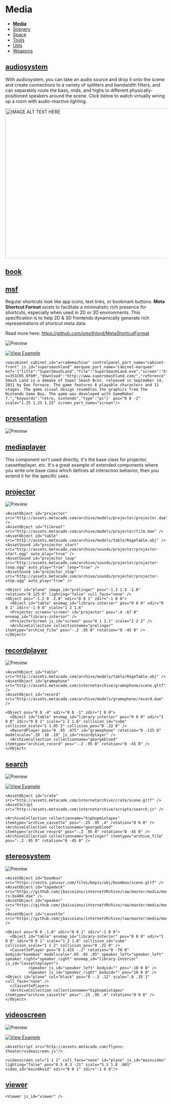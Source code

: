 # Media

- [**Media**](https://github.com/madjin/janus-custom-components/blob/master/media/index.md)
- [Scenery](https://github.com/madjin/janus-custom-components/blob/master/scenery/index.md)
- [Space](https://github.com/madjin/janus-custom-components/blob/master/space/index.md)
- [Tools](https://github.com/madjin/janus-custom-components/blob/master/tools/index.md)
- [Utils](https://github.com/madjin/janus-custom-components/blob/master/utils/index.md)
- [Weapons](https://github.com/madjin/janus-custom-components/blob/master/weapons/index.md)

## [audiosystem](https://github.com/madjin/janus-custom-components/blob/master/media/audiosystem/audiosystem.js)

With audiosystem, you can take an audio source and drop it onto the scene and create connections to a variety of splitters and bandwidth filters, and can separately route the bass, mids, and highs to different physically-positioned speakers around the scene. Click below to watch virtually wiring up a room with audio-reactive lighting.

<a href="http://www.youtube.com/watch?feature=player_embedded&v=2zDDcD0Xwpk" target="_blank"><img src="http://img.youtube.com/vi/2zDDcD0Xwpk/0.jpg" alt="IMAGE ALT TEXT HERE" width="846" height="468" /></a>


## [book](https://github.com/madjin/janus-custom-components/blob/master/media/book/book.js)


## [msf](https://github.com/madjin/janus-custom-components/blob/master/media/msf/aarcade.js)

Regular shortcuts look like app icons, text links, or bookmark buttons. **Meta Shortcut Format** exists to facilitate a minimalistic rich presence for shortcuts, especially when used in 2D or 3D environments. This specification is to help 2D & 3D frontends dynamically generate rich representations of shortcut meta data.

Read more here: <https://github.com/smsithlord/MetaShortcutFormat>

![Preview](https://i.imgur.com/28iXQJs.jpg)

[![View Example](https://i.imgur.com/hPC9Ati.jpg)](https://vesta.janusvr.com/bai/anarchy-arcade-test)

```
<aacabinet cabinet_id="arcademachine" controlpanel_part_name="cabinet-front" js_id="supersmashland" marquee_part_name="cabinet-marquee" msf='{"title":"SuperSmashLand","file":"SuperSmashLand.exe","screen":"http://www.supersmashland.com/imgs/screenshot1.png","marquee":"https://i.ytimg.com/vi/KVROb_FPZCc/maxresdefault.jpg","preview":"https://www.youtube.com/watch?v=351CO5_8fbM","download":"http://www.supersmashland.com/","reference":"http://en.wikipedia.org/wiki/Super_Smash_Land","description":"Super Smash Land is a demake of Super Smash Bros. released in September 14, 2011 by Dan Fornace. The game features 6 playable characters and 11 stages. The game visual design resembles the graphics from the Nintendo Game Boy. The game was developed with GameMaker 7.","keywords":"retro, nintendo","type":"pc"}' pos="0 0 -2" scale="1.25 1.25 1.25" screen_part_name="screen"/>
```

## [presentation](https://github.com/madjin/janus-custom-components/blob/master/media/presentation/presentation.js)

![Preview](https://i.imgur.com/s55HNSs.jpg)

## [mediaplayer](https://github.com/madjin/janus-custom-components/blob/master/media/mediaplayer/mediaplayer.js)

This component isn't used directly, it's the base class for projector, cassetteplayer, etc. It's a great example of extended components where you write one base class which defines all interaction behavior, then you extend it for the specific uses.


## [projector](https://github.com/madjin/janus-custom-components/blob/master/media/projector/projector.js)

![Preview](https://i.imgur.com/OrXxiFs.jpg)

```
<AssetObject id="projector" src="http://assets.metacade.com/archive/models/projector/projector.dae" />
<AssetObject id="filmreel" src="http://assets.metacade.com/archive/models/projector/film.dae" />
<AssetObject id="table" src="http://assets.metacade.com/archive/models/table/RageTable.obj" />
<AssetSound id="projector_start" src="http://assets.metacade.com/archive/sounds/projector/projector-start.ogg" auto_play="true" />
<AssetSound id="projector_loop" src="http://assets.metacade.com/archive/sounds/projector/projector-loop.ogg" auto_play="true" loop="true" />
<AssetSound id="projector_stop" src="http://assets.metacade.com/archive/sounds/projector/projector-stop.ogg" auto_play="true" />

<Object id="plane" image_id="prelinger" pos="-1.3 1.5 -1.8" rotation="0 125 0" lighting="false" cull_face="none" />
<Object pos="-1.2 0 -2.8" xdir="0 0 1" zdir="-1 0 0">
  <Object id="table" envmap_id="library-interior" pos="0 0 0" xdir="0 0 1" zdir="-1 0 0" scale="1 2 1.6"
  <Projector screen="screen" id="projector" pos=".4 .67 0" envmap_id="library-interior" />
  <ProjectorScreen js_id="screen" pos="0 1 2.1" scale="2 2 2" />
  <ArchiveCollection collectionname="prelinger" itemtype="archive_film" pos="-.2 .95 0" rotation="0 -45 0" />
</Object>
```

## [recordplayer](https://github.com/madjin/janus-custom-components/blob/master/media/recordplayer/recordplayer.js)

![Preview](https://i.imgur.com/JSuAJRd.jpg)

```
<AssetObject id="table" src="http://assets.metacade.com/archive/models/table/RageTable.obj" />
<AssetObject id="gramophone" src="http://assets.metacade.com/internetarchive/gramophone/scene.gltf" />
<AssetObject id="record" src="http://assets.metacade.com/archive/models/gramophone/record.dae" />

<Object pos="0 0 -4" xdir="0 0 -1" zdir="1 0 0">
  <Object id="table" envmap_id="library-interior" pos="0 0 0" xdir="1 0 0" zdir="0 0 1" scale="1 2 1.6" collision_id="cube" collision_scale="1 1.05 2" collision_pos="0 .22 0" />
  <RecordPlayer pos="0 .95 .475" id="gramophone" rotation="0 -135 0" modelscale=".18 .18 .18" js_id="recordplayer" />
  <ArchiveCollection collectionname="georgeblood" itemtype="archive_record" pos="-.2 .95 0" rotation="0 -45 0" />
</Object>
```

## [search](https://github.com/madjin/janus-custom-components/blob/master/media/search/search.js)

![Preview](https://i.imgur.com/nv8EUM9.jpg)

[![View Example](https://i.imgur.com/hPC9Ati.jpg)](http://assets.metacade.com/internetarchive/)

```
<AssetObject id="crate" src="http://assets.metacade.com/internetarchive/crate/scene.gltf" />
<AssetScript src="http://assets.metacade.com/internetarchive/scripts/search.js" />

<ArchiveCollection collectionname="hiphopmixtapes" itemtype="archive_cassette" pos="-.25 .95 .4" rotation="0 0 0" />
<ArchiveCollection collectionname="georgeblood" itemtype="archive_record" pos="-.2 .95 0" rotation="0 -45 0" />
<ArchiveCollection collectionname="prelinger" itemtype="archive_film" pos="-.2 .95 0" rotation="0 -45 0" />
```

## [stereosystem](https://github.com/madjin/janus-custom-components/blob/master/media/stereosystem/stereosystem.js)

![Preview](https://i.imgur.com/wIPmZUQ.jpg)

```
<AssetObject id="boombox" src="https://vesta.janusvr.com/files/bepis/obj/boombox/scene.gltf" />
<AssetObject id="tapedeck" src="https://github.com/jbaicoianu/internetVRchive/raw/master/media/models/audio/technics-rs-bx404.dae" />
<AssetObject id="speaker" src="https://github.com/jbaicoianu/internetVRchive/raw/master/media/models/audio/speaker.dae" />
<AssetObject id="cassette" src="https://github.com/jbaicoianu/internetVRchive/raw/master/media/models/audio/cassette.dae" />

<Object pos="0 0 -1.6" xdir="0 0 1" zdir="-1 0 0">
  <Object id="table" envmap_id="library-interior" pos="0 0 0" xdir="1 0 0" zdir="0 0 1" scale="1 2 1.6" collision_id="cube" collision_scale="1 1 2" collision_pos="0 .22 0" />
  <CassettePlayer pos="0 1.425 -.2" rotation="0 -70 0" bodyid="boombox" modelscale=".05 .05 .05" speaker_left="speaker_left" speaker_right="speaker_right" envmap_id="library-interior" js_id="cassetteplayer">
          <Speaker js_id="speaker_left" bodyid="" pos="-10 0 0" />
          <Speaker js_id="speaker_right" bodyid="" pos="10 0 0" />
<Object id="plane" col="black" pos="0 -.3 .12" scale=".8 .35 1" cull_face="none" />
  </CassettePlayer>
  <ArchiveCollection collectionname="hiphopmixtapes" itemtype="archive_cassette" pos="-.25 .95 .4" rotation="0 0 0" />
</Object>
```

## [videoscreen](https://github.com/madjin/janus-custom-components/blob/master/media/videoscreen/videoscreen.js)

![Preview](https://i.imgur.com/USa1ELw.jpg)

[![View Example](https://i.imgur.com/hPC9Ati.jpg)](https://vesta.janusvr.com/bepis/cinema)

```
<AssetScript src="http://assets.metacade.com/flynns-theater/videoscreen.js"/>

<videoscreen col="1 1 1" cull_face="none" id="plane" js_id="mainvideo" lighting="false" pos="0.5 8.3 -21" scale="5.5 1.8 .001" video_id="main4kvid" xdir="0 0 1" zdir="-1 0 0"/>
```


## [viewer](https://github.com/madjin/janus-custom-components/blob/master/media/viewer/viewer.js)

```
<Viewer js_id="viewer" />
```
